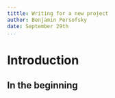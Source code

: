 ```yaml
---
tittle: Writing for a new project
author: Benjamin Persofsky
date: September 29th
...
```



# Introduction

## In the beginning
